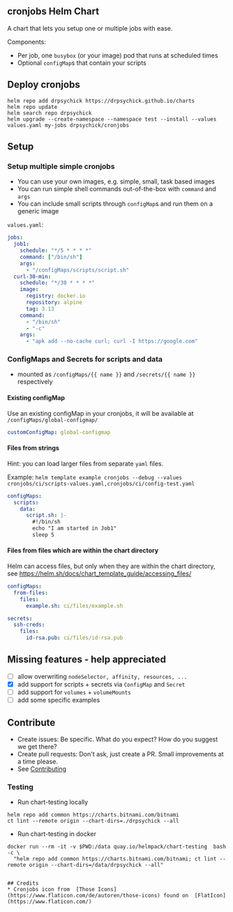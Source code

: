 ## cronjobs Helm Chart
A chart that lets you setup one or multiple jobs with ease.

Components:
* Per job, one `busybox` (or your image) pod that runs at scheduled times
* Optional `configMap`s that contain your scripts

## Deploy cronjobs
```shell
helm repo add drpsychick https://drpsychick.github.io/charts
helm repo update
helm search repo drpsychick
helm upgrade --create-namespace --namespace test --install --values values.yaml my-jobs drpsychick/cronjobs
```

## Setup
### Setup multiple simple cronjobs
* You can use your own images, e.g. simple, small, task based images
* You can run simple shell commands out-of-the-box with `command` and `args`
* You can include small scripts through `configMap`s and run them on a generic image

`values.yaml`:
```yaml
jobs:
  job1:
    schedule: "*/5 * * * *"
    command: ["/bin/sh"]
    args:
      - "/configMaps/scripts/script.sh"
  curl-30-min:
    schedule: "*/30 * * * *"
    image:
      registry: docker.io
      repository: alpine
      tag: 3.13
    command:
      - "/bin/sh"
      - "-c"
    args:
      - "apk add --no-cache curl; curl -I https://google.com"
```

### ConfigMaps and Secrets for scripts and data
* mounted as `/configMaps/{{ name }}` and `/secrets/{{ name }}` respectively

#### Existing configMap
Use an existing configMap in your cronjobs, it will be available at `/configMaps/global-configmap/`
```yaml
customConfigMap: global-configmap
```

#### Files from strings
Hint: you can load larger files from separate `yaml` files.

Example: 
`helm template example cronjobs --debug --values cronjobs/ci/scripts-values.yaml,cronjobs/ci/config-test.yaml`

```yaml
configMaps:
  scripts:
    data:
      script.sh: |-
        #!/bin/sh
        echo "I am started in Job1"
        sleep 5
```

#### Files from files which are within the chart directory
Helm can access files, but only when they are within the chart directory, see https://helm.sh/docs/chart_template_guide/accessing_files/
```yaml
configMaps:
  from-files:
    files:
      example.sh: ci/files/example.sh

secrets:
  ssh-creds:
    files:
      id-rsa.pub: ci/files/id-rsa.pub
```


## Missing features - help appreciated
* [ ] allow overwriting `nodeSelector, affinity, resources, ...`
* [x] add support for scripts + secrets via `ConfigMap` and `Secret`
* [ ] add support for `volumes` + `volumeMounts`
* [ ] add some specific examples

## Contribute
* Create issues: Be specific. What do you expect? How do you suggest we get there?
* Create pull requests: Don't ask, just create a PR. Small improvements at a time please.
* See [Contributing](../../CONTRIBUTING.md)

### Testing
* Run chart-testing locally
```shell
helm repo add common https://charts.bitnami.com/bitnami
ct lint --remote origin --chart-dirs=./drpsychick --all
```
* Run chart-testing in docker
```shell
docker run --rm -it -v $PWD:/data quay.io/helmpack/chart-testing  bash -c \
  "helm repo add common https://charts.bitnami.com/bitnami; ct lint --remote origin --chart-dirs=/data/drpsychick --all"
```


```

## Credits
* Cronjobs icon from  [Those Icons](https://www.flaticon.com/de/autoren/those-icons) found on  [FlatIcon](https://www.flaticon.com/)